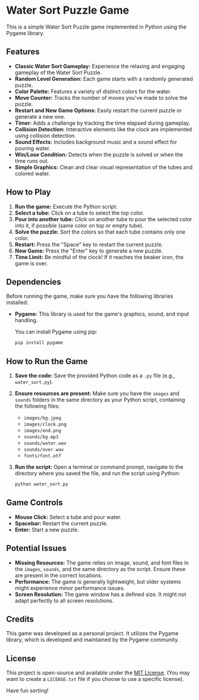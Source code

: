 # Water Sort Puzzle Game

This is a simple Water Sort Puzzle game implemented in Python using the Pygame library.

## Features

*   **Classic Water Sort Gameplay:** Experience the relaxing and engaging gameplay of the Water Sort Puzzle.
*   **Random Level Generation:** Each game starts with a randomly generated puzzle.
*   **Color Palette:** Features a variety of distinct colors for the water.
*   **Move Counter:** Tracks the number of moves you've made to solve the puzzle.
*   **Restart and New Game Options:** Easily restart the current puzzle or generate a new one.
*   **Timer:** Adds a challenge by tracking the time elapsed during gameplay.
*   **Collision Detection:**  Interactive elements like the clock are implemented using collision detection.
*   **Sound Effects:** Includes background music and a sound effect for pouring water.
*   **Win/Lose Condition:** Detects when the puzzle is solved or when the time runs out.
*   **Simple Graphics:** Clean and clear visual representation of the tubes and colored water.

## How to Play

1. **Run the game:** Execute the Python script.
2. **Select a tube:** Click on a tube to select the top color.
3. **Pour into another tube:** Click on another tube to pour the selected color into it, if possible (same color on top or empty tube).
4. **Solve the puzzle:**  Sort the colors so that each tube contains only one color.
5. **Restart:** Press the "Space" key to restart the current puzzle.
6. **New Game:** Press the "Enter" key to generate a new puzzle.
7. **Time Limit:** Be mindful of the clock! If it reaches the beaker icon, the game is over.

## Dependencies

Before running the game, make sure you have the following libraries installed:

*   **Pygame:** This library is used for the game's graphics, sound, and input handling.

    You can install Pygame using pip:

    ```bash
    pip install pygame
    ```

## How to Run the Game

1. **Save the code:** Save the provided Python code as a `.py` file (e.g., `water_sort.py`).
2. **Ensure resources are present:** Make sure you have the `images` and `sounds` folders in the same directory as your Python script, containing the following files:
    *   `images/bg.jpeg`
    *   `images/clock.png`
    *   `images/end.png`
    *   `sounds/bg.mp3`
    *   `sounds/water.wav`
    *   `sounds/over.wav`
    *   `fonts/font.otf`
3. **Run the script:** Open a terminal or command prompt, navigate to the directory where you saved the file, and run the script using Python:

    ```bash
    python water_sort.py
    ```

## Game Controls

*   **Mouse Click:** Select a tube and pour water.
*   **Spacebar:** Restart the current puzzle.
*   **Enter:** Start a new puzzle.

## Potential Issues

*   **Missing Resources:** The game relies on image, sound, and font files in the `images`, `sounds`, and the same directory as the script. Ensure these are present in the correct locations.
*   **Performance:** The game is generally lightweight, but older systems might experience minor performance issues.
*   **Screen Resolution:** The game window has a defined size. It might not adapt perfectly to all screen resolutions.

## Credits

This game was developed as a personal project. It utilizes the Pygame library, which is developed and maintained by the Pygame community.

## License

This project is open-source and available under the [MIT License](LICENSE.txt). (You may want to create a `LICENSE.txt` file if you choose to use a specific license).

Have fun sorting!
